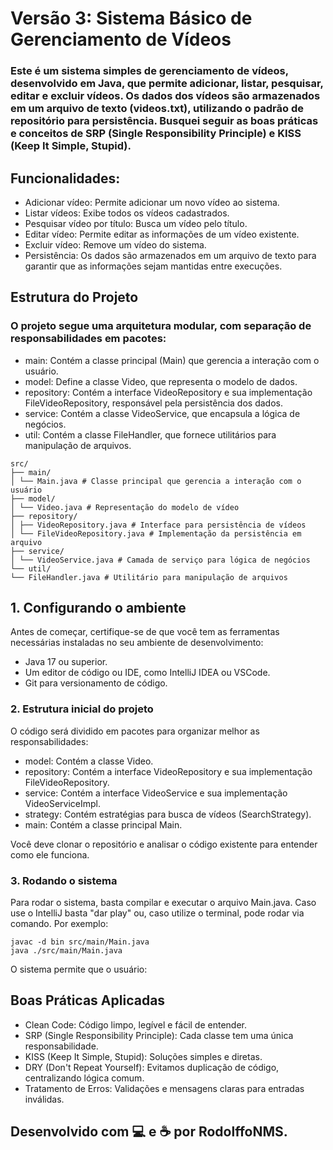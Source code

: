 # Versão 3: Sistema Básico de Gerenciamento de Vídeos
### Este é um sistema simples de gerenciamento de vídeos, desenvolvido em Java, que permite adicionar, listar, pesquisar, editar e excluir vídeos. Os dados dos vídeos são armazenados em um arquivo de texto (videos.txt), utilizando o padrão de repositório para persistência. Busquei seguir as boas práticas e conceitos de **SRP (Single Responsibility Principle)** e **KISS (Keep It Simple, Stupid)**.

## Funcionalidades:
- Adicionar vídeo: Permite adicionar um novo vídeo ao sistema.
- Listar vídeos: Exibe todos os vídeos cadastrados.
- Pesquisar vídeo por título: Busca um vídeo pelo título.
- Editar vídeo: Permite editar as informações de um vídeo existente.
- Excluir vídeo: Remove um vídeo do sistema.
- Persistência: Os dados são armazenados em um arquivo de texto para garantir que as informações sejam mantidas entre execuções.


## Estrutura do Projeto
### O projeto segue uma arquitetura modular, com separação de responsabilidades em pacotes:

- main: Contém a classe principal (Main) que gerencia a interação com o usuário.
- model: Define a classe Video, que representa o modelo de dados.
- repository: Contém a interface VideoRepository e sua implementação FileVideoRepository, responsável pela persistência dos dados.
- service: Contém a classe VideoService, que encapsula a lógica de negócios.
- util: Contém a classe FileHandler, que fornece utilitários para manipulação de arquivos.


````
src/
├── main/
│ └── Main.java # Classe principal que gerencia a interação com o usuário
├── model/
│ └── Video.java # Representação do modelo de vídeo
├── repository/
│ ├── VideoRepository.java # Interface para persistência de vídeos
│ └── FileVideoRepository.java # Implementação da persistência em arquivo
├── service/
│ └── VideoService.java # Camada de serviço para lógica de negócios
└── util/
└── FileHandler.java # Utilitário para manipulação de arquivos
````
## 1. Configurando o ambiente

Antes de começar, certifique-se de que você tem as ferramentas necessárias instaladas no seu ambiente de desenvolvimento:

- Java 17 ou superior.
- Um editor de código ou IDE, como IntelliJ IDEA ou VSCode.
- Git para versionamento de código.

### 2. Estrutura inicial do projeto

O código será dividido em pacotes para organizar melhor as responsabilidades:

- model: Contém a classe Video.
- repository: Contém a interface VideoRepository e sua implementação FileVideoRepository.
- service: Contém a interface VideoService e sua implementação VideoServiceImpl.
- strategy: Contém estratégias para busca de vídeos (SearchStrategy).
- main: Contém a classe principal Main.

Você deve clonar o repositório e analisar o código existente para entender como ele funciona.

### 3. Rodando o sistema
   Para rodar o sistema, basta compilar e executar o arquivo Main.java. Caso use o IntelliJ basta "dar play" ou, caso utilize o terminal, pode rodar via comando. Por exemplo:
   
```
javac -d bin src/main/Main.java
java ./src/main/Main.java
```
O sistema permite que o usuário:

## Boas Práticas Aplicadas
- Clean Code: Código limpo, legível e fácil de entender.
- SRP (Single Responsibility Principle): Cada classe tem uma única responsabilidade.
- KISS (Keep It Simple, Stupid): Soluções simples e diretas.
- DRY (Don't Repeat Yourself): Evitamos duplicação de código, centralizando lógica comum.
- Tratamento de Erros: Validações e mensagens claras para entradas inválidas.

## Desenvolvido com 💻 e ☕ por RodolffoNMS.


